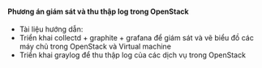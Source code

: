 #### Phương án giám sát và thu thập log trong OpenStack

- Tài liệu hướng dẫn:
 - Triển khai collectd + graphite + grafana để giám sát và vẽ biểu đồ các máy chủ trong OpenStack và Virtual machine
 - Triển khai graylog để thu thập log của các dịch vụ trong OpenStack
